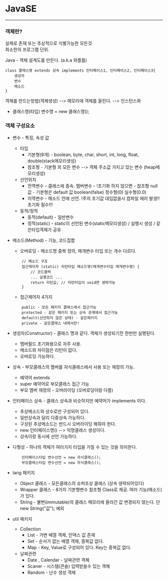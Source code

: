 # JavaSE

***

### 객체란?   
실제로 존재 또는 추상적으로 식별가능한 모든것   
최소한의 프로그램 단위.   

Java - 객체 설계도를 만든다. (a.k.a 와플틀)   
```
class 클래스명 extends 상속 implements 인터페이스1, 인터페이스2, 인터페이스3{
	생성자
	변수
	메소드
}
```

객체를 만드는방법(객체생성) --> 메모리에 객체를 올린다. --> 인스턴스화   
 * 클래스명(타입) 변수명 = new 클래스명();   

### 객체 구성요소
  - 변수 - 특징, 속성 값
  	- 타입   
  		- 기본형(8개) - boolean, byte, char, short, int, long, float, double(stack메모리생성)  
  		- 참조형 - 기본형 외 모든 변수 --> 객체 주소값 가지고 있는 변수 (heap메모리생성)
  	- 선언위치  
  		- 전역변수 - 클래스에 종속. 멤버변수 
  				- !초기화 하지 않으면 
  					- 참조형 null 값 
  					- 기본형은 default 값 boolean(false) 정수형(0) 실수형(0.0) 
  		- 지역변수 - 메소드 안에 선언. !주의 초기값 대입없을시 컴파일 에러 발생!! 초기화 필수!!!
  	- 동적/정적   
  		- 동적(default) - 일반변수
  		- 정적(static) - static이 선언된 변수(static메모리생성) / 실행시 생성 / 같은타입객체가 공유

  - 메소드(Method) - 기능, 코드집합
  	- 오버로딩 - 메소드명 중복 정의, 매개변수 타입 또는 개수 다르다.
	```
		// 메소드 구조
		접근제어자 (static) 리턴타입 메소드명(매개변수타입 매개변수명) {
			// 코드블럭 
			... 실행코드 ...
			return 리턴값;	// 리턴타입이 void면 생략가능
		}  
	```
	- 접근제어자 4가지
	```
		public - 모든 패키지 클래스에서 접근가능
		protected - 같은 패키지 또는 상속 관계에서 접근가능
		default(선언하지 않은 상태) - 같은패키지
		private - 같은클래스 내에서만!
	```
	
  - 생성자(Constructor) - 클래스 명과 같다. 객체가 생성되기전 한번만 실행된다.
	- 멤버필드 초기화용으로 자주 사용.
	- 메소드와 차이점은 리턴이 없다.
	- 오버로딩 가능하다.
	
  - 상속 - 부모클래스의 멤버를 자식클래스에서 사용 또는 재정의 가능.
	- 예약어 extends
	- super 예약어로 부모클래스 접근 가능
	- 부모 멤버 재정의 - 오버라이딩 (오버로딩이랑 다름)

  - 인터페이스 상속 - 클래스 상속과 비슷하지만 예약어가 implements 이다.
	- 추상메소드와 상수로만 구성되어 있다.
	- 일반상속과 달리 다중상속 가능하다.
	- 구성된 추상메소드는 반드시 오버라이딩 해줘야 한다.
	- new 인터페이스명() --> 익명클래스 생성이다.
	- 상속이랑 동시에 선언 가능하다.

  - 다형성 - 하나의 객체가 여러가지 타입을 가질 수 있는 것을 의미한다.
	```
		인터페이스타입 변수선언 = new 자식클래스();
		부모클래스타입 변수선언 = new 자식클래스();
	```
	
  - lang 패키지
	- Object 클래스 - 모든클래스의 슈퍼조상 클래스 (상속 생략되어있다)
	- Wrapper 클래스 - 8가지 기본형변수 참조형 Class로 제공. 여러 기능(메소드)가 있다.
	- String - 불변(immutable)의 클래스 메모리에 올라간 값 변경되지 않는다. 단 new String("값"); 예외

  - util 패키지
	- Collection
		- List - 가변 배열 객체, 인덱스 값 존재
		- Set - 순서가 없는 배열 객체, 중복값 없다.
		- Map - Key, Value로 구성되어 있다. Key는 중복값 없다. 
	- 날짜관련
		- Date , Calendar - 날짜관련 객체 
		- Scaner - 시스템(콘솔) 입력받을수 있는 객체
		- Random - 난수 생성 객체   